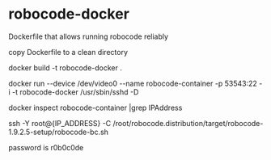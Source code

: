 # robocode-docker
Dockerfile that allows running robocode reliably

copy Dockerfile to a clean directory

docker build -t robocode-docker .

docker run --device /dev/video0 --name robocode-container -p 53543:22 -i -t robocode-docker /usr/sbin/sshd -D

docker inspect robocode-container |grep IPAddress

ssh -Y root@{IP_ADDRESS} -C /root/robocode.distribution/target/robocode-1.9.2.5-setup/robocode-bc.sh

password is r0b0c0de

